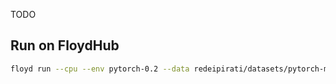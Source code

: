 TODO

## Run on FloydHub

```bash
floyd run --cpu --env pytorch-0.2 --data redeipirati/datasets/pytorch-mnist/1:input  --mode jupyter
```